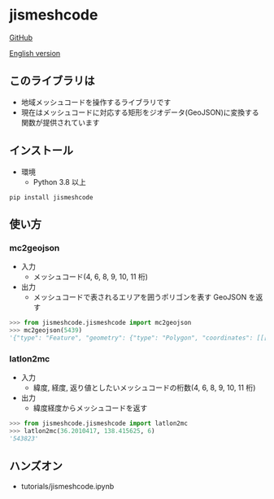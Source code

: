 # jismeshcode

[GitHub](https://github.com/itch0323/jismeshcode)

[English version](README_en.md)

## このライブラリは

- 地域メッシュコードを操作するライブラリです
- 現在はメッシュコードに対応する矩形をジオデータ(GeoJSON)に変換する関数が提供されています

## インストール

- 環境
  - Python 3.8 以上

```shell
pip install jismeshcode
```

## 使い方

### mc2geojson

- 入力
  - メッシュコード(4, 6, 8, 9, 10, 11 桁)
- 出力
  - メッシュコードで表されるエリアを囲うポリゴンを表す GeoJSON を返す

```Python
>>> from jismeshcode.jismeshcode import mc2geojson
>>> mc2geojson(5439)
'{"type": "Feature", "geometry": {"type": "Polygon", "coordinates": [[[139, 36.0], [140, 36.0], [140, 36.666666666666664], [139, 36.666666666666664], [139, 36.0]]]}, "properties": {"meshcode": "5439"}}'
```
### latlon2mc
- 入力
  - 緯度, 経度, 返り値としたいメッシュコードの桁数(4, 6, 8, 9, 10, 11 桁)
- 出力
  - 緯度経度からメッシュコードを返す

```Python
>>> from jismeshcode.jismeshcode import latlon2mc
>>> latlon2mc(36.2010417, 138.415625, 6)
'543823'
```

## ハンズオン
- tutorials/jismeshcode.ipynb
